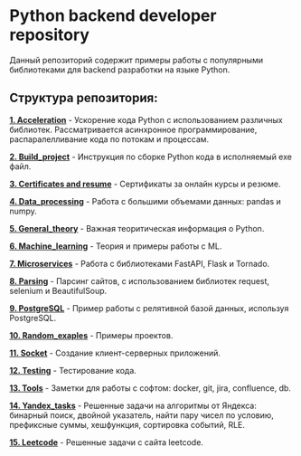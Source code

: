# Python backend developer repository
Данный репозиторий содержит примеры работы с популярными библиотеками для backend разработки на языке Python. 

## Структура репозитория:
[**1. Acceleration**](https://github.com/devFF/FindJob/tree/main/Acceleration) - Ускорение кода Python с использованием различных библиотек. Рассматривается асинхронное программирование, распаралелливание кода по потокам и процессам.

[**2. Build_project**](https://github.com/devFF/FindJob/tree/main/Build_project) - Инструкция по сборке Python кода в исполняемый exe файл.

[**3. Certificates and resume**](https://github.com/devFF/FindJob/tree/main/Certificates%20and%20resume) - Сертификаты за онлайн курсы и резюме.

[**4. Data_processing**](https://github.com/devFF/FindJob/tree/main/Data_processing) - Работа с большими объемами данных: pandas и numpy.

[**5. General_theory**](https://github.com/devFF/FindJob/tree/main/General_theory) - Важная теоритическая информация о Python.

[**6. Machine_learning**](https://github.com/devFF/FindJob/tree/main/Machine_learning) - Теория и примеры работы с ML.

[**7. Microservices**](https://github.com/devFF/FindJob/tree/main/Microservices) - Работа с библиотеками FastAPI, Flask и Tornado.

[**8. Parsing**](https://github.com/devFF/FindJob/tree/main/Parsing) - Парсинг сайтов, с использованием библиотек request, selenium и BeautifulSoup.

[**9. PostgreSQL**](https://github.com/devFF/FindJob/tree/main/PostgreSQL) - Пример работы с релятивной базой данных, используя PostgreSQL.

[**10. Random_exaples**](https://github.com/devFF/FindJob/tree/main/Random_examples) - Примеры проектов.

[**11. Socket**](https://github.com/devFF/FindJob/tree/main/Socket) - Создание клиент-серверных приложений.

[**12. Testing**](https://github.com/devFF/FindJob/tree/main/Testing) - Тестирование кода.

[**13. Tools**](https://github.com/devFF/FindJob/tree/main/Tools) - Заметки для работы с софтом: docker, git, jira, confluence, db.

[**14. Yandex_tasks**](https://github.com/devFF/FindJob/tree/main/Yandex_tasks) - Решенные задачи на алгоритмы от Яндекса: бинарный поиск, двойной указатель, найти пару чисел по условию, префиксные суммы, хешфункция, сортировка событий, RLE.

[**15. Leetcode**](https://github.com/devFF/FindJob/tree/main/Leetcode) - Решенные задачи с сайта leetcode.


